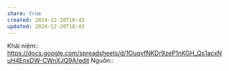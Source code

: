 ```yaml
---
share: true
created: 2024-12-20T18:43
updated: 2024-12-20T18:43
---
```

Khái niệm:: 
https://docs.google.com/spreadsheets/d/1OuqvfNKDr9zeP1nKGH_Qs1acxNuH4EnxDW-CWnXJQ9A/edit 
Nguồn:: 